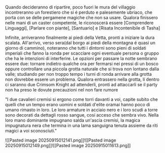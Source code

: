 Quando decideranno di ripartire, poco fuori le mura del villaggio incontreranno un forestiero che si é perduto e palesemente ubriaco, che porta con se delle pergamene magiche che non sa usare. Qualora finissero nelle mani di un caster competente, le riconoscerá essere [Comprendere Linguaggi], [Parlare con piante], [Santuario] e [Risata Incontenibile di Tasha]






Infinite, arriveranno finalmente ai piedi della Vetta, pronti a iniziare la dura scalata. All'arrivo, verso sera(dal borgo ai piedi della montagna é quasi un giorno di cammino), noteranno che tutti i dintorni sono pieni di soldati imperiali che fanno la ronda per scacciare ogni eventuale persona o gruppo che ha le intenzioni di interferire. Le opzioni per passare la notte sembrano essere due: tornare indietro qualche ora per fermarsi nei pressi di un bosco oppure controllare una piccola grotta naturale che si trova non lontano dalla valle; studiando per non troppo tempo i turni di ronda arrivare alla grotta non dovrebbe essere un problema. Qualora entrassero nella grotta, lí dentro ci saranno due Crimsom Knight ad attenderli, pronti ad attaccarli se il party non ha preso le dovute precauzioni nel non fare rumore

"I due cavalieri cremisi si ergono come torri davanti a voi, capite subito che quelli che un tempo erano uomini e soldati d'elite oramai hanno poco di umano rimasto in loro. Le loro armature in acciaio nero e i loro scudi a torre sono decorati da dettagli rosso sangue, cosí acceso che sembra vivo. Nella loro mano dominante impugnano salda un'ascia cremisi, la magica impugnatura nera che termina in una lama sanguigna tenuta assieme da riti magici a voi sconosciuti."





![[Pasted image 20250915012141.png]]![[Pasted image 20250915012149.png]]![[Pasted image 20250915011613.png]]